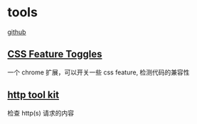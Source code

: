 # tools

[github](https://github.com/CtripFE/fe-weekly/issues/95)

## [CSS Feature Toggles](https://chrome.google.com/webstore/detail/css-feature-toggles/aeinmfddnniiloadoappmdnffcbffnjg)

一个 chrome 扩展，可以开关一些 css feature, 检测代码的兼容性

## [http tool kit](https://httptoolkit.tech/view/)

检查 http(s)  请求的内容

